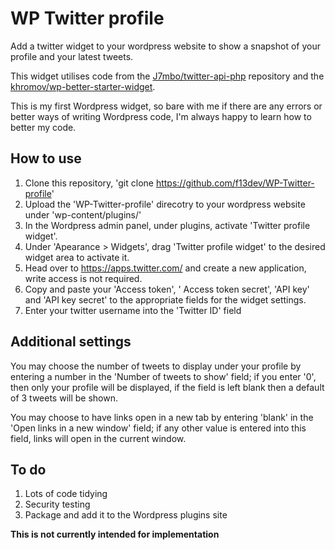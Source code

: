 WP Twitter profile
=============
Add a twitter widget to your wordpress website to show a snapshot of your profile and your latest tweets.

This widget utilises code from the [J7mbo/twitter-api-php](https://github.com/J7mbo/twitter-api-php) repository and the [khromov/wp-better-starter-widget](https://github.com/khromov/wp-better-starter-widget).

This is my first Wordpress widget, so bare with me if there are any errors or better ways of writing Wordpress code, I'm always happy to learn how to better my code.

How to use
----------
1. Clone this repository, 'git clone https://github.com/f13dev/WP-Twitter-profile'
2. Upload the 'WP-Twitter-profile' direcotry to your wordpress website under 'wp-content/plugins/'
3. In the Wordpress admin panel, under plugins, activate 'Twitter profile widget'.
4. Under 'Apearance > Widgets', drag 'Twitter profile widget' to the desired widget area to activate it.
5. Head over to https://apps.twitter.com/ and create a new application, write access is not required.
6. Copy and paste your 'Access token', ' Access token secret', 'API key' and 'API key secret' to the appropriate fields for the widget settings.
7. Enter your twitter username into the 'Twitter ID' field

Additional settings
-------------------
You may choose the number of tweets to display under your profile by entering a number in the 'Number of tweets to show' field; if you enter '0', then only your profile will be displayed, if the field is left blank then a default of 3 tweets will be shown.

You may choose to have links open in a new tab by entering 'blank' in the 'Open links in a new window' field; if any other value is entered into this field, links will open in the current window.

To do
-----
1. Lots of code tidying
2. Security testing
3. Package and add it to the Wordpress plugins site

**This is not currently intended for implementation**